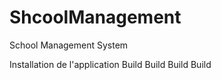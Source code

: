 # ShcoolManagement
School Management System


Installation de l'application
Build Build Build Build
